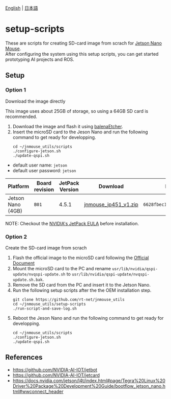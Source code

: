 [English](README.md) | [日本語](README.ja.md)

# setup-scripts

These are scripts for creating SD-card image from scrach for [Jetson Nano Mouse](https://rt-net.jp/products/jetson-nano-mouse/).  
After configuring the system using this setup scripts, you can get started prototyping AI projects and ROS.

## Setup

### Option 1

Download the image directly

This image uses about 25GB of storage, so using a 64GB SD card is recommended.

1. Download the image and flash it using [balenaEtcher](https://www.balena.io/etcher/).
2. Insert the microSD card to the Jeson Nano and run the following command to get ready for developping.
    ```
    cd ~/jnmouse_utils/scripts
    ./configure-jetson.sh
    ./update-qspi.sh
    ```

* default user name: `jetson`
* default user password: `jetson`

| Platform | Board revision | JetPack Version | Download | MD5 Checksum | branch |
| -------- | -------------- | --------------- | -------- |------------- | ------ |
| Jetson Nano (4GB) | `B01` | 4.5.1 |  [jnmouse_jp451_v1.zip](https://drive.google.com/open?id=1txWe7OSPzoAymprqKH0puZkG0RpUIWVL) | `6628fbec144e81b47490be3940276371` | [`release/jetpack-4.5.1`](https://github.com/rt-net/jnmouse_utils/tree/release/jetpack-4.5.1)

NOTE: Checkout the [NVIDIA's JetPack EULA](https://docs.nvidia.com/jetson/jetpack/eula/) before installation.

### Option 2

Create the SD-card image from scrach

1. Flash the official image to the microSD card following the [Official Document](https://developer.nvidia.com/embedded/learn/get-started-jetson-nano-devkit#write)
2. Mount the microSD card to the PC and rename `usr/lib/nvidia/qspi-update/nvqspi-update.sh` to `usr/lib/nvidia/qspi-update/nvqspi-update.sh.bak`.
3. Remove the SD card from the PC and insert it to the Jetson Nano.
4. Run the following setup scripts after the the OEM installation step.
    ```
    git clone https://github.com/rt-net/jnmouse_utils
    cd ~/jnmouse_utils/setup-scripts
    ./run-script-and-save-log.sh
    ```
5. Reboot the Jeson Nano and run the following command to get ready for developping.
    ```
    cd ~/jnmouse_utils/scripts
    ./configure-jetson.sh
    ./update-qspi.sh
    ```


## References

* https://github.com/NVIDIA-AI-IOT/jetbot
* https://github.com/NVIDIA-AI-IOT/jetcard
* https://docs.nvidia.com/jetson/l4t/index.html#page/Tegra%20Linux%20Driver%20Package%20Development%20Guide/bootflow_jetson_nano.html#wwconnect_header
